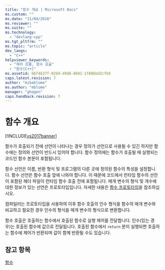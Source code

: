 ```yaml
---
title: "함수 개요 | Microsoft Docs"
ms.custom: ""
ms.date: "11/04/2016"
ms.reviewer: ""
ms.suite: ""
ms.technology: 
  - "devlang-cpp"
ms.tgt_pltfrm: ""
ms.topic: "article"
dev_langs: 
  - "C++"
helpviewer_keywords: 
  - "제어 흐름, 함수 호출"
  - "함수[C++]"
ms.assetid: b6f4637f-02b9-49d8-8601-1f886bd2cfb9
caps.latest.revision: 7
author: "mikeblome"
ms.author: "mblome"
manager: "ghogen"
caps.handback.revision: 7
---
```

# 함수 개요
[!INCLUDE[vs2017banner](../assembler/inline/includes/vs2017banner.md)]

함수가 호출되기 전에 선언이 나타나는 경우 정의가 선언으로 사용될 수 있긴 하지만 함수에는 정의와 선언이 반드시 있어야 합니다.  함수 정의에는 함수가 호출될 때 실행되는 코드인 함수 본문이 포함됩니다.  
  
 함수 선언은 이름, 반환 형식 및 프로그램의 다른 곳에 정의된 함수의 특성을 설정합니다.  함수 선언은 함수 호출 앞에 나와야 합니다.  이 때문에 코드에서 런타임 함수의 선언이 포함된 헤더 파일이 런타임 함수 호출 전에 포함됩니다.  매개 변수의 형식 및 개수에 대한 정보가 있는 선언은 프로토타입입니다.  자세한 내용은 [함수 프로토타입](../c-language/function-prototypes.md)을 참조하십시오.  
  
 컴파일러는 프로토타입을 사용하여 이후 함수 호출의 인수 형식을 함수의 매개 변수와 비교하고 필요한 경우 인수의 형식을 매개 변수의 형식으로 변환합니다.  
  
 함수 호출은 호출하는 함수에서 호출된 함수로 실행 제어를 전달합니다.  인수\(있는 경우\)는 호출된 함수에 값으로 전달됩니다.  호출된 함수에서 `return` 문이 실행되면 호출하는 함수에 제어가 반환되며 값이 함께 반환될 수도 있습니다.  
  
## 참고 항목  
 [함수](../c-language/functions-c.md)
